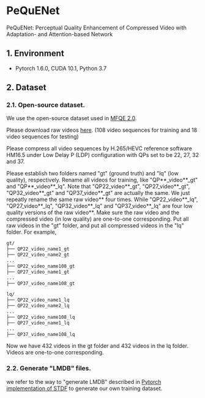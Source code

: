 # PeQuENet
PeQuENet: Perceptual Quality Enhancement of Compressed Video with Adaptation- and Attention-based Network

## 1. Environment

- Pytorch 1.6.0, CUDA 10.1, Python 3.7

## 2. Dataset

### 2.1. Open-source dataset. 

We use the open-source dataset used in [MFQE 2.0](https://github.com/RyanXingQL/MFQEv2.0). 

Please download raw videos [here](https://github.com/RyanXingQL/MFQEv2.0/wiki/MFQEv2-Dataset). (108 video sequences for training and 18 video sequences for testing) 

Please compress all video sequences by H.265/HEVC reference software HM16.5 under Low Delay P (LDP) configuration with QPs set to be 22, 27, 32 and 37.
  
Please establish two folders named "gt" (ground truth) and "lq" (low quality), respectively. Rename all videos for training, like "QP**_video**_gt" and "QP**_video**_lq". Note that "QP22_video**_gt", "QP27_video**_gt", "QP32_video**_gt" and "QP37_video**_gt" are actually the same. We just repeatly rename the same raw video** four times. While "QP22_video**_lq", "QP27_video**_lq", "QP32_video**_lq" and "QP37_video**_lq" are four low quality versions of the raw video**. Make sure the raw video and the compressed video (in low quality) are one-to-one corresponding. Put all raw videos in the "gt" folder, and put all compressed videos in the "lq" folder. For example,
 
 ```tex
gt/
├── QP22_video_name1_gt
├── QP22_video_name2_gt
...
├── QP22_video_name108_gt
├── QP27_video_name1_gt
...
├── QP37_video_name108_gt

lq/
├── QP22_video_name1_lq
├── QP22_video_name2_lq
...
├── QP22_video_name108_lq
├── QP27_video_name1_lq
...
├── QP37_video_name108_lq
```

Now we have 432 videos in the gt folder and 432 videos in the lq folder. Videos are one-to-one corresponding.

### 2.2. Generate "LMDB" files.

we refer to the way to "generate LMDB" described in [Pytorch implementation of STDF](https://github.com/RyanXingQL/STDF-PyTorch) to generate our own training dataset.
